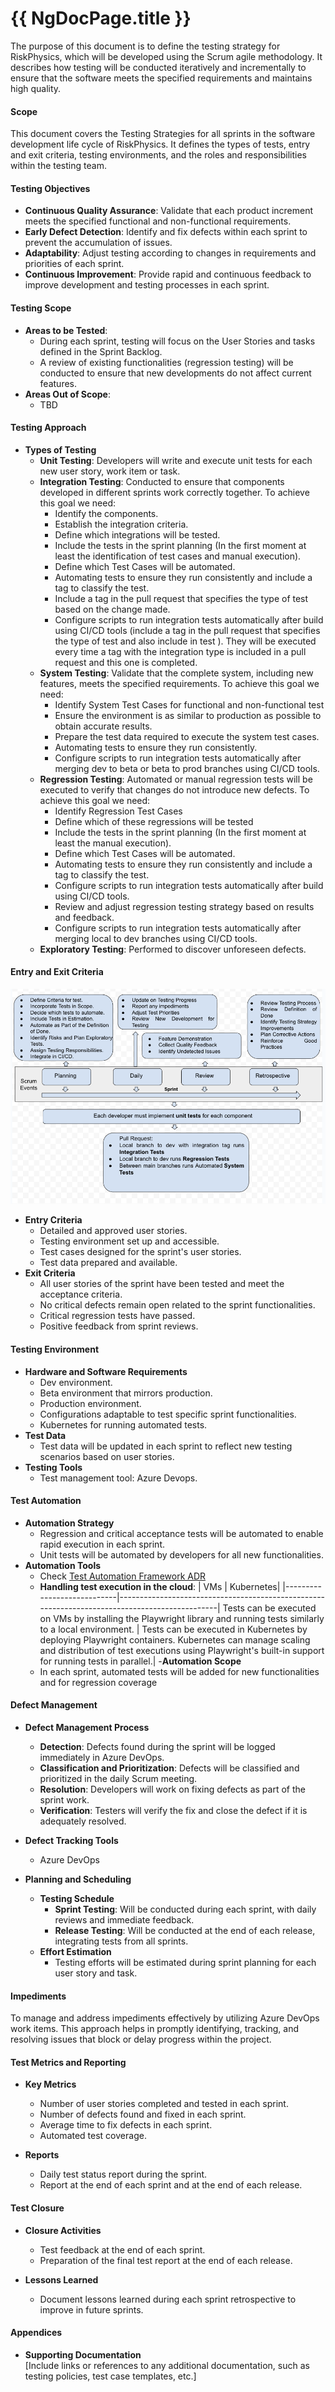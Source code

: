 # {{ NgDocPage.title }}

The purpose of this document is to define the testing strategy for RiskPhysics, which will be developed using the Scrum agile methodology. It describes how testing will be conducted iteratively and incrementally to ensure that the software meets the specified requirements and maintains high quality.

#### Scope
This document covers the Testing Strategies for all sprints in the software development life cycle of RiskPhysics. It defines the types of tests, entry and exit criteria, testing environments, and the roles and responsibilities within the testing team.

####  Testing Objectives
- **Continuous Quality Assurance**: Validate that each product increment meets the specified functional and non-functional requirements.
- **Early Defect Detection**: Identify and fix defects within each sprint to prevent the accumulation of issues.
- **Adaptability**: Adjust testing according to changes in requirements and priorities of each sprint.
- **Continuous Improvement**: Provide rapid and continuous feedback to improve development and testing processes in each sprint.

#### Testing Scope
- **Areas to be Tested**:
    - During each sprint, testing will focus on the User Stories and tasks defined in the Sprint Backlog.
    - A review of existing functionalities (regression testing) will be conducted to ensure that new developments do not affect current features.
- **Areas Out of Scope**:
    - TBD

#### Testing Approach
- **Types of Testing**
  - **Unit Testing**: Developers will write and execute unit tests for each new user story, work item or task.
  - **Integration Testing**: Conducted to ensure that components developed in different sprints work correctly together. To achieve this goal we need:
    - Identify the components.
    - Establish the integration criteria.
    - Define which integrations will be tested.
    - Include the tests in the sprint planning (In the first moment at least the identification of test cases and manual execution).
    - Define which Test Cases will be automated.
    - Automating tests to ensure they run consistently and include a tag to classify the test.
    - Include a tag in the pull request that specifies the type of test based on the change made.
    - Configure scripts to run integration tests automatically after build using CI/CD tools (include a tag in the pull request that specifies the type of test and also include in test ).
  They will be executed every time a tag with the integration type is included in a pull request and this one is completed.
  - **System Testing**: Validate that the complete system, including new features, meets the specified requirements. To achieve this goal we need:
    - Identify System Test Cases for functional and non-functional test
    - Ensure the environment is as similar to production as possible to obtain accurate results.
    - Prepare the test data required to execute the system test cases.
    - Automating tests to ensure they run consistently.
    - Configure scripts to run integration tests automatically after merging dev to beta or beta to prod branches using CI/CD tools.
  - **Regression Testing**: Automated or manual regression tests will be executed to verify that changes do not introduce new defects. To achieve this goal we need:
    - Identify Regression Test Cases
    - Define which of these regressions will be tested
    - Include the tests in the sprint planning (In the first moment at least the manual execution).
    - Define which Test Cases will be automated.
    - Automating tests to ensure they run consistently and include a tag to classify the test.
    - Configure scripts to run integration tests automatically after build using CI/CD tools.
    - Review and adjust regression testing strategy based on results and feedback.
    - Configure scripts to run integration tests automatically after merging local to dev branches using CI/CD tools.
  - **Exploratory Testing**: Performed to discover unforeseen defects.

#### Entry and Exit Criteria
![QE Process](assets/img/QE_Process.png)
- **Entry Criteria**
  - Detailed and approved user stories.
  - Testing environment set up and accessible.
  - Test cases designed for the sprint's user stories.
  - Test data prepared and available.
- **Exit Criteria**
  - All user stories of the sprint have been tested and meet the acceptance criteria.
  - No critical defects remain open related to the sprint functionalities.
  - Critical regression tests have passed.
  - Positive feedback from sprint reviews.

#### Testing Environment
- **Hardware and Software Requirements**
  - Dev environment.
  - Beta environment that mirrors production.
  - Production environment.
  - Configurations adaptable to test specific sprint functionalities.
  - Kubernetes for running automated tests.
- **Test Data**
  - Test data will be updated in each sprint to reflect new testing scenarios based on user stories.
- **Testing Tools**
  - Test management tool: Azure Devops.
#### Test Automation
  - **Automation Strategy**
    - Regression and critical acceptance tests will be automated to enable rapid execution in each sprint.
    - Unit tests will be automated by developers for all new functionalities.
  - **Automation Tools**
    - Check [Test Automation Framework ADR](/architecture-documentation/architectural-decision-records/adrs-list#test-automation-framework)
    - **Handling test execution in the cloud**:
    | VMs | Kubernetes|
    |----------------------------|-----------------------------------------------------------------------------------------------|
Tests can be executed on VMs by installing the Playwright library and running tests similarly to a local environment. | Tests can be executed in Kubernetes by deploying Playwright containers. Kubernetes can manage scaling and distribution of test executions using Playwright's built-in support for running tests in parallel.|
    -**Automation Scope**
     - In each sprint, automated tests will be added for new functionalities and for regression coverage
#### Defect Management
- **Defect Management Process**
  - **Detection**: Defects found during the sprint will be logged immediately in Azure DevOps.
  - **Classification and Prioritization**: Defects will be classified and prioritized in the daily Scrum meeting.
  - **Resolution**: Developers will work on fixing defects as part of the sprint work.
  - **Verification**: Testers will verify the fix and close the defect if it is adequately resolved.

- **Defect Tracking Tools**
  - Azure DevOps

- **Planning and Scheduling**
  - **Testing Schedule**
    - **Sprint Testing**: Will be conducted during each sprint, with daily reviews and immediate feedback.
    - **Release Testing**: Will be conducted at the end of each release, integrating tests from all sprints.
  - **Effort Estimation**
    - Testing efforts will be estimated during sprint planning for each user story and task.

#### Impediments
To manage and address impediments effectively by utilizing Azure DevOps work items. This approach helps in promptly identifying, tracking, and resolving issues that block or delay progress within the project.

#### Test Metrics and Reporting
- **Key Metrics**
  - Number of user stories completed and tested in each sprint.
  - Number of defects found and fixed in each sprint.
  - Average time to fix defects in each sprint.
  - Automated test coverage.

- **Reports**
  - Daily test status report during the sprint.
  - Report at the end of each sprint and at the end of each release.

#### Test Closure

- **Closure Activities**
  - Test feedback at the end of each sprint.
  - Preparation of the final test report at the end of each release.

- **Lessons Learned**
  - Document lessons learned during each sprint retrospective to improve in future sprints.

#### Appendices

- **Supporting Documentation**   
[Include links or references to any additional documentation, such as testing policies, test case templates, etc.]
